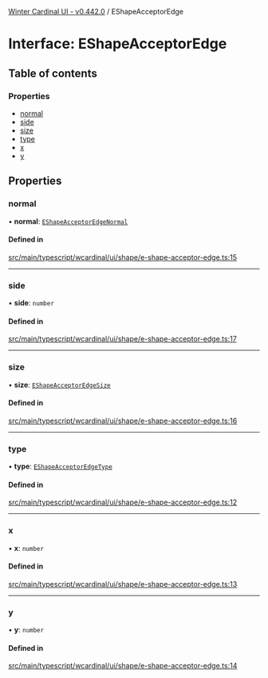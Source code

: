 [Winter Cardinal UI - v0.442.0](../index.md) / EShapeAcceptorEdge

# Interface: EShapeAcceptorEdge

## Table of contents

### Properties

- [normal](EShapeAcceptorEdge.md#normal)
- [side](EShapeAcceptorEdge.md#side)
- [size](EShapeAcceptorEdge.md#size)
- [type](EShapeAcceptorEdge.md#type)
- [x](EShapeAcceptorEdge.md#x)
- [y](EShapeAcceptorEdge.md#y)

## Properties

### normal

• **normal**: [`EShapeAcceptorEdgeNormal`](EShapeAcceptorEdgeNormal.md)

#### Defined in

[src/main/typescript/wcardinal/ui/shape/e-shape-acceptor-edge.ts:15](https://github.com/winter-cardinal/winter-cardinal-ui/blob/v0.442.0/src/main/typescript/wcardinal/ui/shape/e-shape-acceptor-edge.ts#L15)

___

### side

• **side**: `number`

#### Defined in

[src/main/typescript/wcardinal/ui/shape/e-shape-acceptor-edge.ts:17](https://github.com/winter-cardinal/winter-cardinal-ui/blob/v0.442.0/src/main/typescript/wcardinal/ui/shape/e-shape-acceptor-edge.ts#L17)

___

### size

• **size**: [`EShapeAcceptorEdgeSize`](EShapeAcceptorEdgeSize.md)

#### Defined in

[src/main/typescript/wcardinal/ui/shape/e-shape-acceptor-edge.ts:16](https://github.com/winter-cardinal/winter-cardinal-ui/blob/v0.442.0/src/main/typescript/wcardinal/ui/shape/e-shape-acceptor-edge.ts#L16)

___

### type

• **type**: [`EShapeAcceptorEdgeType`](../index.md#eshapeacceptoredgetype)

#### Defined in

[src/main/typescript/wcardinal/ui/shape/e-shape-acceptor-edge.ts:12](https://github.com/winter-cardinal/winter-cardinal-ui/blob/v0.442.0/src/main/typescript/wcardinal/ui/shape/e-shape-acceptor-edge.ts#L12)

___

### x

• **x**: `number`

#### Defined in

[src/main/typescript/wcardinal/ui/shape/e-shape-acceptor-edge.ts:13](https://github.com/winter-cardinal/winter-cardinal-ui/blob/v0.442.0/src/main/typescript/wcardinal/ui/shape/e-shape-acceptor-edge.ts#L13)

___

### y

• **y**: `number`

#### Defined in

[src/main/typescript/wcardinal/ui/shape/e-shape-acceptor-edge.ts:14](https://github.com/winter-cardinal/winter-cardinal-ui/blob/v0.442.0/src/main/typescript/wcardinal/ui/shape/e-shape-acceptor-edge.ts#L14)
